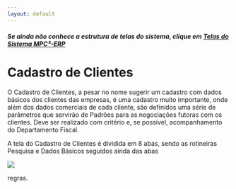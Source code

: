 ```yaml
---
layout: default
---
```


##### Se ainda não conhece a estrutura de telas do sistema, clique em <a href="https://mpc2erp.github.io/Pages/Telas" target="_blank">Telas do Sistema MPC²-ERP</a>

# Cadastro de Clientes
 
O Cadastro de Clientes, a pesar no nome sugerir um cadastro com dados básicos dos clientes das empresas, é uma cadastro muito importante, onde além dos dados comerciais de cada cliente, são definidos uma série de parâmetros que servirão de Padrões para as negociações futoras com os clientes. Deve ser realizado com critério e, se possível, acompanhamento do Departamento Fiscal.

A tela do Cadastro de Clientes é dividida em 8 abas, sendo as rotineiras Pesquisa e Dados Básicos seguidos ainda das abas 

![](pages/images/Cliente01.jpg) 

regras.


